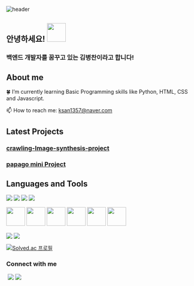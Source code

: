 ![header](https://capsule-render.vercel.app/api?type=wave&color=auto&height=180&section=header&text=Welcome!&fontSize=90&align="center")

## 안녕하세요! <img src="https://raw.githubusercontent.com/MartinHeinz/MartinHeinz/master/wave.gif" width="50px">
### 백엔드 개발자를 꿈꾸고 있는 김병찬이라고 합니다! 

## About me

:four_leaf_clover: I’m currently learning Basic Programming skills like Python, HTML, CSS and Javascript.<br/>

📫 How to reach me: ksan1357@naver.com <br/>


## Latest Projects
### [crawling-Image-synthesis-project](https://github.com/byeongs1/crawling-Image-synthesis-project)<br>
### [papago mini Project](https://github.com/byeongs1/papago_mini_project)

## Languages and Tools

<p>
<img src="https://img.shields.io/badge/HTML5-E34F26?&style=flat-square&logo=html5&logoColor=white"/> 
<img src="https://img.shields.io/badge/CSS3-1572B6?style=flat-square&logo=css3&logoColor=white" /> 
<img src="https://img.shields.io/badge/JavaScript-323330?style=flat-square&logo=javascript&logoColor=F7DF1E" />
<img src="https://img.shields.io/badge/Python-3766AB?style=flat-square&logo=Python&logoColor=white"/> 
</p>

<p>
<img src="https://cdn.jsdelivr.net/gh/devicons/devicon/icons/html5/html5-original-wordmark.svg" width="50" height="50"/>
<img src="https://cdn.jsdelivr.net/gh/devicons/devicon/icons/css3/css3-original-wordmark.svg" width="50" height="50"/>
<img src="https://cdn.jsdelivr.net/gh/devicons/devicon/icons/javascript/javascript-original.svg" width="50" height="50"/>
<img src="https://cdn.jsdelivr.net/gh/devicons/devicon/icons/python/python-original-wordmark.svg" width="50" height="50"/>
<img src="https://cdn.jsdelivr.net/gh/devicons/devicon/icons/java/java-original-wordmark.svg" width="50" height="50"/>
<img src="https://cdn.jsdelivr.net/gh/devicons/devicon/icons/vscode/vscode-original-wordmark.svg" width="50" height="50"/>
</p>



<!-- status bar -->
  <img align="center" src="https://github-readme-stats.vercel.app/api?username=byeongs1&layout=compact&show_icons=true&theme=vue&hide_border=true" />
  <img align="center" src="https://github-readme-stats.vercel.app/api/top-langs/?username=byeongs1&layout=compact&theme=vue&hide_border=true" />
  
 <!-- 백준 프로필 --> 
  [![Solved.ac 프로필](http://mazassumnida.wtf/api/v2/generate_badge?boj=qudcks4644)](https://solved.ac/qudcks4644)
  
  ### Connect with me

<p>
<a href="www.gmail.com"><img align="right src="https://img.shields.io/badge/Gmail-D14836?style=for-the-badge&logo=gmail&logoColor=white"/></a>
<img src="https://img.shields.io/badge/Telegram-2CA5E0?style=for-the-badge&logo=telegram&logoColor=white"/> 
<img src="https://img.shields.io/badge/LinkedIn-0077B5?style=for-the-badge&logo=linkedin&logoColor=white"/>
</p>

